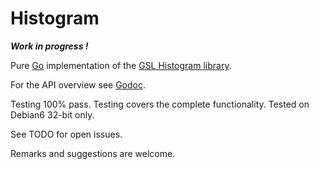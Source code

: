 # Histogram

***Work in progress !***

Pure [Go](http://www.golang.org) implementation of the [GSL Histogram library](http://www.gnu.org/software/gsl/manual/html_node/Histogram.html).

For the API overview see [Godoc](http://godoc.org/github.com/grd/histogram).

Testing 100% pass. Testing covers the complete functionality.
Tested on Debian6 32-bit only.

See TODO for open issues.

Remarks and suggestions are welcome.
